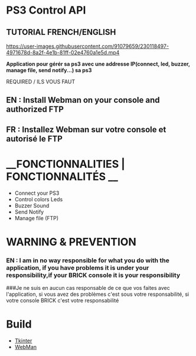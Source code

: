# __**PS3 Control API**__
## TUTORIAL FRENCH/ENGLISH
https://user-images.githubusercontent.com/91079659/230118497-4971678d-8a2f-4e1b-81ff-02e4760a1e5d.mp4

**Application pour gérér sa ps3 avec une addresse IP(connect, led, buzzer, manage file, send notify...) sa ps3**


REQUIRED / ILS VOUS FAUT
## EN : Install Webman on your console and authorized FTP
## FR : Installez Webman sur votre console et autorisé le FTP

# __FONCTIONNALITIES | FONCTIONNALITÉS __
- Connect your PS3
- Control colors Leds
- Buzzer Sound
- Send Notify
- Manage file (FTP)


# WARNING & PREVENTION
### EN : I am in no way responsible for what you do with the application, if you have problems it is under your responsibility,if your BRICK console it is your responsibility
###Je ne suis en aucun cas responsable de ce que vos faites avec l'application, si vous avez des problèmes c'est sous votre responsabilité, si votre console BRICK c'est votre responsabilité


# __Build__
* [Tkinter](https://github.com/billythegoat356/pystyle)
* [WebMan](https://github.com/aldostools/webMAN-MOD)



